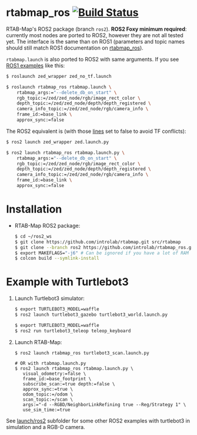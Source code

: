 rtabmap_ros [![Build Status](https://github.com/introlab/rtabmap_ros/actions/workflows/ros2.yml/badge.svg)](https://github.com/introlab/rtabmap_ros/actions/workflows/ros2.yml)
===========

RTAB-Map's ROS2 package (branch `ros2`). **ROS2 Foxy minimum required**: currently most nodes are ported to ROS2, however they are not all tested yet. The interface is the same than on ROS1 (parameters and topic names should still match ROS1 documentation on [rtabmap_ros](http://wiki.ros.org/rtabmap_ros)). 

`rtabmap.launch` is also ported to ROS2 with same arguments. If you see [ROS1 examples](http://wiki.ros.org/rtabmap_ros/Tutorials/HandHeldMapping) like this:

```bash
$ roslaunch zed_wrapper zed_no_tf.launch

$ roslaunch rtabmap_ros rtabmap.launch \
    rtabmap_args:="--delete_db_on_start" \
    rgb_topic:=/zed/zed_node/rgb/image_rect_color \
    depth_topic:=/zed/zed_node/depth/depth_registered \
    camera_info_topic:=/zed/zed_node/rgb/camera_info \
    frame_id:=base_link \
    approx_sync:=false
```

The ROS2 equivalent is (with those [lines](https://github.com/stereolabs/zed-ros2-wrapper/blob/b512dce6ad4565f4770273995b147122e735ca0f/zed_wrapper/config/common.yaml#L58-L60) set to false to avoid TF conflicts):

```bash
$ ros2 launch zed_wrapper zed.launch.py

$ ros2 launch rtabmap_ros rtabmap.launch.py \
    rtabmap_args:="--delete_db_on_start" \
    rgb_topic:=/zed/zed_node/rgb/image_rect_color \
    depth_topic:=/zed/zed_node/depth/depth_registered \
    camera_info_topic:=/zed/zed_node/rgb/camera_info \
    frame_id:=base_link \
    approx_sync:=false
```


# Installation 

* RTAB-Map ROS2 package:
    ```bash
    $ cd ~/ros2_ws
    $ git clone https://github.com/introlab/rtabmap.git src/rtabmap
    $ git clone --branch ros2 https://github.com/introlab/rtabmap_ros.git src/rtabmap_ros
    $ export MAKEFLAGS="-j6" # Can be ignored if you have a lot of RAM
    $ colcon build --symlink-install
    ```

# Example with Turtlebot3

1. Launch Turtlebot3 simulator:
    ```bash
    $ export TURTLEBOT3_MODEL=waffle
    $ ros2 launch turtlebot3_gazebo turtlebot3_world.launch.py
    
    $ export TURTLEBOT3_MODEL=waffle
    $ ros2 run turtlebot3_teleop teleop_keyboard
    ```

2. Launch RTAB-Map:
    ```
    $ ros2 launch rtabmap_ros turtlebot3_scan.launch.py
    
    # OR with rtabmap.launch.py
    $ ros2 launch rtabmap_ros rtabmap.launch.py \
       visual_odometry:=false \
       frame_id:=base_footprint \
       subscribe_scan:=true depth:=false \
       approx_sync:=true \
       odom_topic:=/odom \
       scan_topic:=/scan \
       args:="-d --RGBD/NeighborLinkRefining true --Reg/Strategy 1" \
       use_sim_time:=true
    ```
See [launch/ros2](https://github.com/introlab/rtabmap_ros/tree/ros2/launch/ros2) subfolder for some other ROS2 examples with turtlebot3 in simulation and a RGB-D camera.

